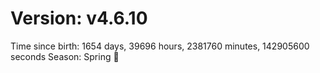 # Version: v4.6.10
Time since birth: 1654 days, 39696 hours, 2381760 minutes, 142905600 seconds
Season: Spring 🌸
